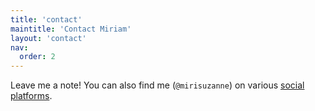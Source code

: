 ```yaml
---
title: 'contact'
maintitle: 'Contact Miriam'
layout: 'contact'
nav:
  order: 2
---
```


Leave me a note!
You can also find me (`@mirisuzanne`)
on various
[social platforms](https://wheretofind.me/@mirisuzanne).
